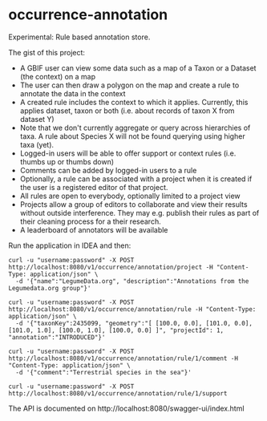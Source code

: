 # occurrence-annotation
Experimental: Rule based annotation store.

The gist of this project:

- A GBIF user can view some data such as a map of a Taxon or a Dataset (the context) on a map
- The user can then draw a polygon on the map and create a rule to annotate the data in the context
- A created rule includes the context to which it applies. Currently, this applies dataset, taxon or both (i.e. about records of taxon X from dataset Y)
- Note that we don't currently aggregate or query across hierarchies of taxa. A rule about Species X will not be found querying using higher taxa (yet). 
- Logged-in users will be able to offer support or context rules (i.e. thumbs up or thumbs down)
- Comments can be added by logged-in users to a rule
- Optionally, a rule can be associated with a project when it is created if the user is a registered editor of that project.
- All rules are open to everybody, optionally limited to a project view
- Projects allow a group of editors to collaborate and view their results without outside interference. They may e.g. publish their rules as part of their cleaning process for a their research.
- A leaderboard of annotators will be available

Run the application in IDEA and then:

```
curl -u "username:password" -X POST http://localhost:8080/v1/occurrence/annotation/project -H "Content-Type: application/json" \
  -d '{"name":"LegumeData.org", "description":"Annotations from the Legumedata.org group"}'

curl -u "username:password" -X POST http://localhost:8080/v1/occurrence/annotation/rule -H "Content-Type: application/json" \
  -d '{"taxonKey":2435099, "geometry":"[ [100.0, 0.0], [101.0, 0.0], [101.0, 1.0], [100.0, 1.0], [100.0, 0.0] ]", "projectId": 1, "annotation":"INTRODUCED"}'
  
curl -u "username:password" -X POST http://localhost:8080/v1/occurrence/annotation/rule/1/comment -H "Content-Type: application/json" \
  -d '{"comment":"Terrestrial species in the sea"}'
  
curl -u "username:password" -X POST http://localhost:8080/v1/occurrence/annotation/rule/1/support 
```

The API is documented on http://localhost:8080/swagger-ui/index.html 

